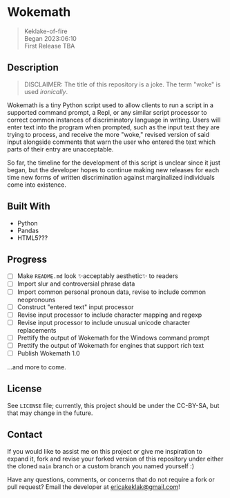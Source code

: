 # Wokemath
> Keklake-of-fire\
> Began 2023:06:10\
> First Release TBA
## Description
> DISCLAIMER: The title of this repository is a joke. The term "woke" is used *ironically*.

Wokemath is a tiny Python script used to allow clients to run a script in a supported command prompt, a Repl, or any similar script processor to correct common instances of discriminatory language in writing. Users will enter text into the program when prompted, such as the input text they are trying to process, and receive the more "woke," revised version of said input alongside comments that warn the user who entered the text which parts of their entry are unacceptable.

So far, the timeline for the development of this script is unclear since it just began, but the developer hopes to continue making new releases for each time new forms of written discrimination against marginalized individuals come into existence.
## Built With
* Python
* Pandas
* HTML5???
## Progress
- [ ] Make `README.md` look ✨acceptably aesthetic✨ to readers
- [ ] Import slur and controversial phrase data
- [ ] Import common personal pronoun data, revise to include common neopronouns
- [ ] Construct "entered text" input processor
- [ ] Revise input processor to include character mapping and regexp
- [ ] Revise input processor to include unusual unicode character replacements
- [ ] Prettify the output of Wokemath for the Windows command prompt
- [ ] Prettify the output of Wokemath for engines that support rich text
- [ ] Publish Wokemath 1.0

...and more to come.
## License
See `LICENSE` file; currently, this project should be under the CC-BY-SA, but that may change in the future.
## Contact
If you would like to assist me on this project or give me inspiration to expand it, fork and revise your forked version of this repository under either the cloned `main` branch or a custom branch you named yourself :)

Have any questions, comments, or concerns that do not require a fork or pull request? Email the developer at ericakeklak@gmail.com!

